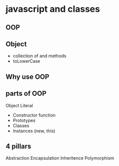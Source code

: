 # javascript and classes

## OOP 

## Object 
- collection of and methods 
- toLowerCase

## Why use OOP
## parts of OOP
Object Literal 

- Constructor function
- Prototypes
- Classes 
- Instances (new, this)


## 4 pillars
Abstraction
Encapsulation
Inheritence
Polymorphism
